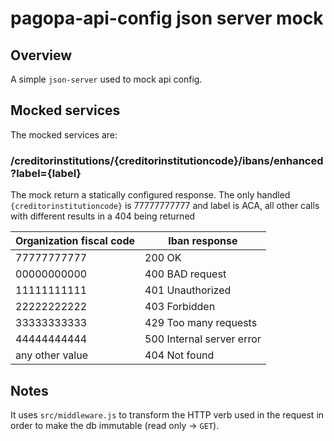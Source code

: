 # pagopa-api-config json server mock

## Overview

A simple `json-server` used to mock api config.

## Mocked services

The mocked services are:

### /creditorinstitutions/{creditorinstitutioncode}/ibans/enhanced?label={label}

The mock return a statically configured response.
The only handled `{creditorinstitutioncode}` is 77777777777 and label is ACA, all other calls with different results in
a 404 being returned

| Organization fiscal code | Iban response             |
|--------------------------|---------------------------|
| 77777777777              | 200 OK                    |
| 00000000000              | 400 BAD request           |
| 11111111111              | 401 Unauthorized          |
| 22222222222              | 403 Forbidden             |
| 33333333333              | 429 Too many requests     |
| 44444444444              | 500 Internal server error |
| any other value          | 404 Not found             |

## Notes

It uses `src/middleware.js` to transform the HTTP verb used in the request
in order to make the db immutable (read only -> `GET`).